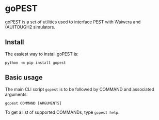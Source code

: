 # **goPEST**

goPEST is a set of utilities used to interface PEST with Waiwera and (AU)TOUGH2 simulators.


## Install

The easiest way to install goPEST is:

```python -m pip install gopest```


## Basic usage

The main CLI script `gopest` is to be followed by COMMAND and associated arguments:

```gopest COMMAND [ARGUMENTS]```

To get a list of supported COMMANDs, type `gopest help`.


